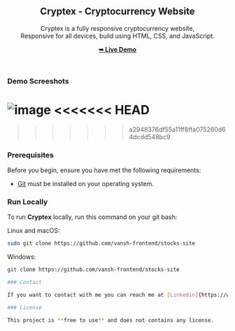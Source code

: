 <div align="center">

  <h2 align="center">Cryptex - Cryptocurrency Website</h2>

Cryptex is a fully responsive cryptocurrency website, <br />Responsive for all devices, build using HTML, CSS, and JavaScript.

<a href="https://stocknest.netlify.app/"><strong>➥ Live Demo</strong></a>

</div>

<br />

### Demo Screeshots

![image](https://github.com/vansh-frontend/TradeUp/assets/129588751/9272a950-d800-4ce2-877c-e7d3642e2fb8)
<<<<<<< HEAD
=======

>>>>>>> a2948376df55a11ff8ffa075260d64dcdd548bc9

### Prerequisites

Before you begin, ensure you have met the following requirements:

- [Git](https://git-scm.com/downloads "Download Git") must be installed on your operating system.

### Run Locally

To run **Cryptex** locally, run this command on your git bash:

Linux and macOS:

```bash
sudo git clone https://github.com/vansh-frontend/stocks-site
```

Windows:

```bash
git clone https://github.com/vansh-frontend/stocks-site

### Contact

If you want to contact with me you can reach me at [Linkedin](https://www.linkedin.com/in/vansh-dhalor-000a7524a/).

### License

This project is **free to use** and does not contains any license.
```
